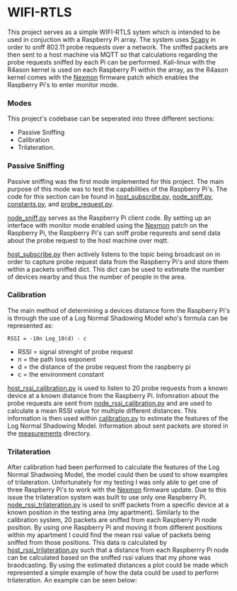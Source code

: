 # WIFI-RTLS
This project serves as a simple WIFI-RTLS sytem which is intended to be used in conjuction with a Raspberry Pi array. The system uses [Scapy](https://scapy.net/) in order to sniff 802.11 probe requests over a network. The sniffed packets are then sent to a host machine via MQTT so that calculations regarding the probe requests sniffed by each Pi can be performed. Kali-linux with the R4ason kernel is used on each Raspberry Pi within the array, as the R4ason kernel comes with the [Nexmon](https://github.com/seemoo-lab/nexmon) firmware patch which enables the Raspberry Pi's to enter monitor mode.

### Modes
This project's codebase can be seperated into three different sections: 
- Passive Sniffing
- Calibration
- Trilateration.

### Passive Sniffing
Passive sniffing was the first mode implemented for this project. The main purpose of this mode was to test the capabilities of the Raspberry Pi's. The code for this section can be found in [host_subscribe.py](https://github.com/hjnauman/wifi-rtls/blob/main/host_subscribe.py), [node_sniff.py](https://github.com/hjnauman/wifi-rtls/blob/main/node_sniff.py), [constants.py](https://github.com/hjnauman/wifi-rtls/blob/main/constants.py), and [probe_request.py](https://github.com/hjnauman/wifi-rtls/blob/main/probe_request.py). 

[node_sniff.py](https://github.com/hjnauman/wifi-rtls/blob/main/node_sniff.py) serves as the Raspberry Pi client code. By setting up an interface with monitor mode enabled using the [Nexmon](https://github.com/seemoo-lab/nexmon) patch on the Raspberry Pi, the Raspberry Pi's can sniff probe requrests and send data about the probe request to the host machine over mqtt.

[host_subscribe.py](https://github.com/hjnauman/wifi-rtls/blob/main/host_subscribe.py) then actively listens to the topic being broadcast on in order to capture probe request data from the Raspberry Pi's and store them within a packets sniffed dict. This dict can be used to estimate the number of devices nearby and thus the number of people in the area. 

### Calibration
The main method of determining a devices distance form the Raspberry Pi's is through the use of a Log Normal Shadowing Model who's formula can be represented as:

`RSSI = -10n Log_10(d) - c`

- RSSI = signal strenght of probe request
- n = the path loss exponent
- d = the distance of the probe request from the raspberry pi
- c = the environment constant

[host_rssi_calibration.py](https://github.com/hjnauman/wifi-rtls/blob/main/calibration/host_rssi_calibration.py) is used to listen to 20 probe requests from a known device at a known distance from the Raspberry Pi. Infomration about the probe requests are sent from [node_rssi_calibration.py](https://github.com/hjnauman/wifi-rtls/blob/main/calibration/node_rssi_calibration.py) and are used to calculate a mean RSSI value for multiple different distances. This information is then used within [calibration.py](https://github.com/hjnauman/wifi-rtls/blob/main/calibration/calibration.py) to estimate the features of the Log Normal Shadowing Model. Information about sent packets are stored in the [measurements](https://github.com/hjnauman/wifi-rtls/tree/main/calibration/measurements) directory.

### Trilateration
After calibration had been performed to calculate the features of the Log Normal Shadwoing Model, the model could then be used to show examples of trilateration. Unfortunately for my testing I was only able to get one of three Raspberry Pi's to work with the [Nexmon](https://github.com/seemoo-lab/nexmon) firmware update. Due to this issue the trilateration system was built to use only one Raspberry Pi. [node_rssi_trilateration.py](https://github.com/hjnauman/wifi-rtls/blob/main/trilateration/node_rssi_trilateration.py) is used to sniff packets from a specific device at a known position in the testing area (my apartment). Similarly to the calibration system, 20 packets are sniffed from each Raspberry Pi node position. By using one Raspberry Pi and moving it from different positions within my apartment I could find the mean rssi value of packets being sniffed from those positions. This data is calculated by [host_rssi_trilateration.py](https://github.com/hjnauman/wifi-rtls/blob/main/trilateration/host_rssi_trilateration.py) such that a distance from each Raspberrry Pi node can be calculated based on the sniffed rssi values that my phone was braodcasting. By using the estimated distances a plot could be made which represented a simple example of how the data could be used to perform trilateration. An example can be seen below:
